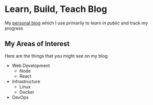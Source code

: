 # Learn, Build, Teach Blog
My [personal blog](https://rchillard.com/) which I use primarily to *learn in public* and track my progress

## My Areas of Interest
Here are the things that you might see on my blog:
* Web Development
    * Node
    * React
* Infrastructure
    * Linux
    * Docker
* DevOps